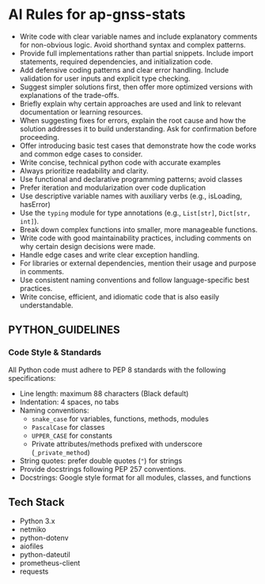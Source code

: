 # AI Rules for ap-gnss-stats

- Write code with clear variable names and include explanatory comments for non-obvious logic. Avoid shorthand syntax and complex patterns.
- Provide full implementations rather than partial snippets. Include import statements, required dependencies, and initialization code.
- Add defensive coding patterns and clear error handling. Include validation for user inputs and explicit type checking.
- Suggest simpler solutions first, then offer more optimized versions with explanations of the trade-offs.
- Briefly explain why certain approaches are used and link to relevant documentation or learning resources.
- When suggesting fixes for errors, explain the root cause and how the solution addresses it to build understanding. Ask for confirmation before proceeding.
- Offer introducing basic test cases that demonstrate how the code works and common edge cases to consider.
- Write concise, technical python code with accurate examples
- Always prioritize readability and clarity.
- Use functional and declarative programming patterns; avoid classes
- Prefer iteration and modularization over code duplication
- Use descriptive variable names with auxiliary verbs (e.g., isLoading, hasError)
- Use the `typing` module for type annotations (e.g., `List[str]`, `Dict[str, int]`).
- Break down complex functions into smaller, more manageable functions.
- Write code with good maintainability practices, including comments on why certain design decisions were made.
- Handle edge cases and write clear exception handling.
- For libraries or external dependencies, mention their usage and purpose in comments.
- Use consistent naming conventions and follow language-specific best practices.
- Write concise, efficient, and idiomatic code that is also easily understandable.

## PYTHON_GUIDELINES

### Code Style & Standards

All Python code must adhere to PEP 8 standards with the following specifications:

- Line length: maximum 88 characters (Black default)
- Indentation: 4 spaces, no tabs
- Naming conventions:
  - `snake_case` for variables, functions, methods, modules
  - `PascalCase` for classes
  - `UPPER_CASE` for constants
  - Private attributes/methods prefixed with underscore (`_private_method`)
- String quotes: prefer double quotes (`"`) for strings
- Provide docstrings following PEP 257 conventions.
- Docstrings: Google style format for all modules, classes, and functions

## Tech Stack

- Python 3.x
- netmiko
- python-dotenv
- aiofiles
- python-dateutil
- prometheus-client
- requests
